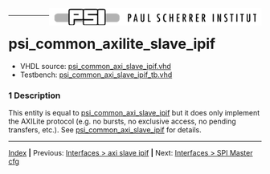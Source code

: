 <img align="right" src="../psi_logo.png">

***
# psi_common_axilite_slave_ipif
- VHDL source: [psi_common_axi_slave_ipif.vhd](../../hdl/psi_common_axilite_slave_ipif.vhd)
- Testbench: [psi_common_axi_slave_ipif_tb.vhd](../../testbench/psi_common_axilite_slave_ipif_tb/psi_common_axilite_slave_ipif_tb.vhd)


### 1 Description

This entity is equal to [psi_common_axi_slave_ipif](./ch10_5_axi_slave_ipif.md) but it does only implement the AXILite protocol (e.g. no bursts, no exclusive access, no pending transfers, etc.). See [psi_common_axi_slave_ipif](./ch10_5_axi_slave_ipif.md) for details.

***
[Index](../psi_common_index.md) **|** Previous: [Interfaces > axi slave ipif](../ch10_interfaces/ch10_5_axi_slave_ipif.md) **|**
Next: [Interfaces > SPI Master cfg](../ch10_interfaces/ch10_7_spi_master_cfg.md)
